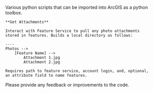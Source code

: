 Various python scripts that can be imported into ArcGIS
as a python toolbox.

~~~~~~~
**Get Attachments** 

Interact with Feature Service to pull any photo attachments
stored in features. Builds a local directory as follows:

----
Photos -->
    [Feature Name] -->
        Attachment 1.jpg
        Attachment 2.jpg

Requires path to feature service, account login, and, optional,
an attribute field to name features.

~~~~~~~

Please provide any feedback or improvements to the code.
